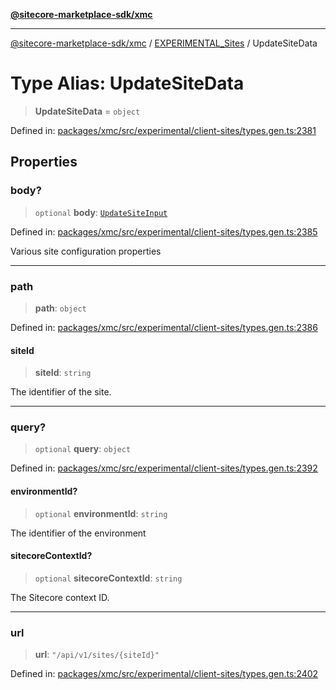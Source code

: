 [**@sitecore-marketplace-sdk/xmc**](../../../../README.md)

***

[@sitecore-marketplace-sdk/xmc](../../../../README.md) / [EXPERIMENTAL\_Sites](../README.md) / UpdateSiteData

# Type Alias: UpdateSiteData

> **UpdateSiteData** = `object`

Defined in: [packages/xmc/src/experimental/client-sites/types.gen.ts:2381](https://github.com/Sitecore/marketplace-sdk/blob/main/packages/xmc/src/experimental/client-sites/types.gen.ts#L2381)

## Properties

### body?

> `optional` **body**: [`UpdateSiteInput`](UpdateSiteInput.md)

Defined in: [packages/xmc/src/experimental/client-sites/types.gen.ts:2385](https://github.com/Sitecore/marketplace-sdk/blob/main/packages/xmc/src/experimental/client-sites/types.gen.ts#L2385)

Various site configuration properties

***

### path

> **path**: `object`

Defined in: [packages/xmc/src/experimental/client-sites/types.gen.ts:2386](https://github.com/Sitecore/marketplace-sdk/blob/main/packages/xmc/src/experimental/client-sites/types.gen.ts#L2386)

#### siteId

> **siteId**: `string`

The identifier of the site.

***

### query?

> `optional` **query**: `object`

Defined in: [packages/xmc/src/experimental/client-sites/types.gen.ts:2392](https://github.com/Sitecore/marketplace-sdk/blob/main/packages/xmc/src/experimental/client-sites/types.gen.ts#L2392)

#### environmentId?

> `optional` **environmentId**: `string`

The identifier of the environment

#### sitecoreContextId?

> `optional` **sitecoreContextId**: `string`

The Sitecore context ID.

***

### url

> **url**: `"/api/v1/sites/{siteId}"`

Defined in: [packages/xmc/src/experimental/client-sites/types.gen.ts:2402](https://github.com/Sitecore/marketplace-sdk/blob/main/packages/xmc/src/experimental/client-sites/types.gen.ts#L2402)
